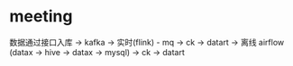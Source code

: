 # meeting

数据通过接口入库 -> kafka  ->  实时(flink) - mq ->  ck -> datart
                        ->  离线 airflow (datax -> hive -> datax -> mysql) -> ck -> datart
                        
